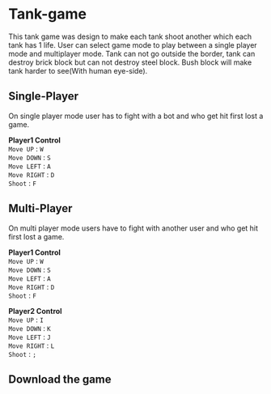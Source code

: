 # Tank-game
This tank game was design to make each tank shoot another which each tank has 1 life. User can select game mode to play between a single player mode and multiplayer mode. Tank can not go outside the border, tank can destroy brick block but can not destroy steel block. Bush block will make tank harder to see(With human eye-side).
## Single-Player
On single player mode user has to fight with a bot and who get hit first lost a game.      
       
**Player1 Control**     
`Move UP` :  `W`    
`Move DOWN` :  `S`     
`Move LEFT` :  `A`     
`Move RIGHT` :  `D`     
`Shoot` :  `F`

## Multi-Player

On multi player mode users have to fight with another user and who get hit first lost a game.      
       
 **Player1 Control**     
`Move UP` :  `W`    
`Move DOWN` :  `S`     
`Move LEFT` :  `A`     
`Move RIGHT` :  `D`     
`Shoot` :  `F`

       
**Player2 Control**     
`Move UP` :  `I`    
`Move DOWN` :  `K`     
`Move LEFT` :  `J`     
`Move RIGHT` :  `L`     
`Shoot` :  `;`

## Download the game

